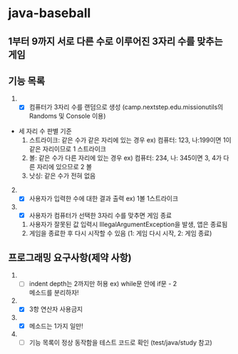 # java-baseball

## 1부터 9까지 서로 다른 수로 이루어진 3자리 수를 맞추는 게임

## 기능 목록
1. - [x] 컴퓨터가 3자리 수를 랜덤으로 생성 (camp.nextstep.edu.missionutils의 Randoms 및 Console 이용)
- 세 자리 수 판별 기준
  1. 스트라이크: 같은 수가 같은 자리에 있는 경우  ex) 컴퓨터: 123, 나:199이면 1이 같은 자리이므로 1 스트라이크
  2. 볼: 같은 수가 다른 자리에 있는 경우    ex) 컴퓨터: 234, 나: 345이면 3, 4가 다른 자리에 있으므로 2 볼
  3. 낫싱: 같은 수가 전혀 없음
2. - [x] 사용자가 입력한 수에 대한 결과 출력 ex) 1볼 1스트라이크 
3.  - [x] 사용자가 컴퓨터가 선택한 3자리 수를 맞추면 게임 종료 
    1. 사용자가 잘못된 값 입력시 IllegalArgumentException을 발생, 앱은 종료됨
    2.  게임을 종료한 후 다시 시작할 수 있음 (1: 게임 다시 시작, 2: 게임 종료)

## 프로그래밍 요구사항(제약 사항)
1. - [ ] indent depth는 2까지만 허용 ex) while문 안에 if문 - 2 <br>
    메소드를 분리하자!
2.  - [x] 3항 연산자 사용금지
3. - [x] 메소드는 1가지 일만! 
4.  - [ ] 기능 목록이 정상 동작함을 테스트 코드로 확인 (test/java/study 참고)